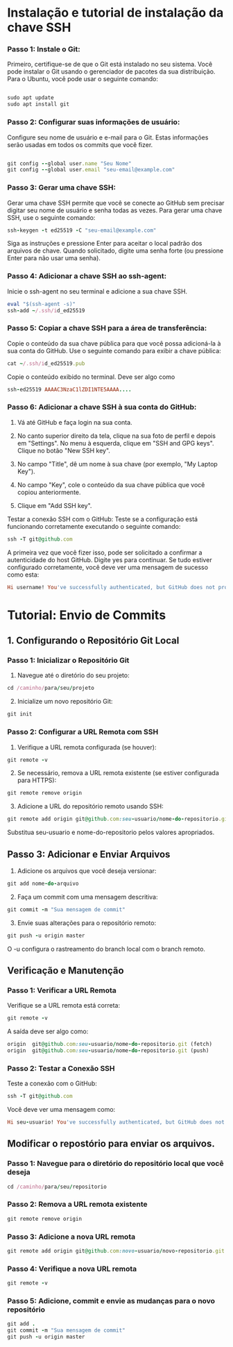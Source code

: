 # Instalação e tutorial de instalação da chave SSH

### Passo 1:  Instale o Git:
Primeiro, certifique-se de que o Git está instalado no seu sistema. Você pode instalar o Git usando o gerenciador de pacotes da sua distribuição. Para o Ubuntu, você pode usar o seguinte comando:

```Ruby

sudo apt update
sudo apt install git
```

### Passo 2: Configurar suas informações de usuário:
Configure seu nome de usuário e e-mail para o Git. 
Estas informações serão usadas em todos os commits que você fizer.

```Ruby

git config --global user.name "Seu Nome"
git config --global user.email "seu-email@example.com"
```

### Passo 3: Gerar uma chave SSH:

Gerar uma chave SSH permite que você se conecte ao GitHub sem precisar digitar seu nome de usuário e senha todas as vezes. Para gerar uma chave SSH, use o seguinte comando:

```Ruby
ssh-keygen -t ed25519 -C "seu-email@example.com"
```


Siga as instruções e pressione Enter para aceitar o local padrão dos arquivos de chave. Quando solicitado, digite uma senha forte (ou pressione Enter para não usar uma senha).

### Passo 4: Adicionar a chave SSH ao ssh-agent:
Inicie o ssh-agent no seu terminal e adicione a sua chave SSH.

```Ruby
eval "$(ssh-agent -s)"
ssh-add ~/.ssh/id_ed25519
```

### Passo 5: Copiar a chave SSH para a área de transferência:

Copie o conteúdo da sua chave pública para que você possa adicioná-la à sua conta do GitHub. Use o seguinte comando para exibir a chave pública:

```Ruby
cat ~/.ssh/id_ed25519.pub
```

Copie o conteúdo exibido no terminal. Deve ser algo como 
```Ruby
ssh-ed25519 AAAAC3NzaC1lZDI1NTE5AAAA....
```

### Passo 6: Adicionar a chave SSH à sua conta do GitHub:

1. Vá até GitHub e faça login na sua conta.

2. No canto superior direito da tela, clique na sua foto de perfil e depois em "Settings".
No menu à esquerda, clique em "SSH and GPG keys".
Clique no botão "New SSH key".

3. No campo "Title", dê um nome à sua chave (por exemplo, "My Laptop Key").

4. No campo "Key", cole o conteúdo da sua chave pública que você copiou anteriormente.

5. Clique em "Add SSH key".

Testar a conexão SSH com o GitHub:
Teste se a configuração está funcionando corretamente executando o seguinte comando:

```Ruby
ssh -T git@github.com
```

A primeira vez que você fizer isso, pode ser solicitado a confirmar a autenticidade do host GitHub. Digite yes para continuar. Se tudo estiver configurado corretamente, você deve ver uma mensagem de sucesso como esta:

```Ruby
Hi username! You've successfully authenticated, but GitHub does not provide shell access.
```


# Tutorial: Envio de Commits

## 1. Configurando o Repositório Git Local

### Passo 1: Inicializar o Repositório Git

1. Navegue até o diretório do seu projeto:

```Ruby 
cd /caminho/para/seu/projeto
```

2. Inicialize um novo repositório Git:


```Ruby 
git init
```

### Passo 2: Configurar a URL Remota com SSH
1. Verifique a URL remota configurada (se houver):


```Ruby 
git remote -v
```

2. Se necessário, remova a URL remota existente (se estiver configurada para HTTPS):


```Ruby 
git remote remove origin
```

3. Adicione a URL do repositório remoto usando SSH:

```Ruby 
git remote add origin git@github.com:seu-usuario/nome-do-repositorio.git
```

Substitua seu-usuario e nome-do-repositorio pelos valores apropriados.

## Passo 3: Adicionar e Enviar Arquivos

1. Adicione os arquivos que você deseja versionar:

```Ruby 
git add nome-do-arquivo
```
2. Faça um commit com uma mensagem descritiva:

```Ruby 
git commit -m "Sua mensagem de commit"
```
3. Envie suas alterações para o repositório remoto:

```Ruby 
git push -u origin master
```
O -u configura o rastreamento do branch local com o branch remoto.

## Verificação e Manutenção

### Passo 1: Verificar a URL Remota

Verifique se a URL remota está correta:

```Ruby
git remote -v
```

A saída deve ser algo como:

```Ruby
origin  git@github.com:seu-usuario/nome-do-repositorio.git (fetch)
origin  git@github.com:seu-usuario/nome-do-repositorio.git (push)
```

### Passo 2: Testar a Conexão SSH
Teste a conexão com o GitHub:



```Ruby 
ssh -T git@github.com
```
Você deve ver uma mensagem como:

```Ruby 
Hi seu-usuario! You've successfully authenticated, but GitHub does not provide shell access.
```

## Modificar o repostório para enviar os arquivos.


### Passo 1: Navegue para o diretório do repositório local que você deseja
```Ruby
cd /caminho/para/seu/repositorio
```

### Passo 2: Remova a URL remota existente
```Ruby
git remote remove origin
```

### Passo 3: Adicione a nova URL remota
```Ruby
git remote add origin git@github.com:novo-usuario/novo-repositorio.git
```

### Passo 4: Verifique a nova URL remota
```Ruby
git remote -v
```
### Passo 5: Adicione, commit e envie as mudanças para o novo repositório
```Ruby
git add .
git commit -m "Sua mensagem de commit"
git push -u origin master
```